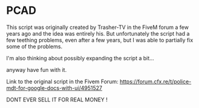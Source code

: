 # PCAD

This script was originally created by Trasher-TV in the FiveM forum a few years ago and the idea was entirely his.
But unfortunately the script had a few teething problems, even after a few years, but I was able to partially fix some of the problems.

I'm also thinking about possibly expanding the script a bit...

anyway have fun with it.

Link to the original script in the Fivem Forum: https://forum.cfx.re/t/police-mdt-for-google-docs-with-ui/4951527

DONT EVER SELL IT FOR REAL MONEY !
